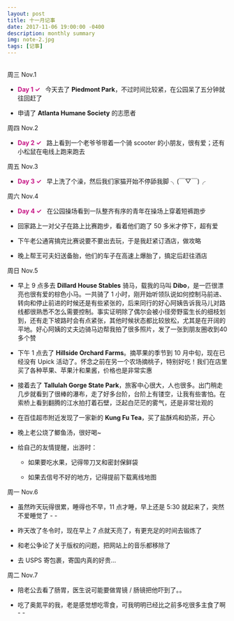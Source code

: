 ```yaml
---
layout: post
title: 十一月记事	
date: 2017-11-06 19:00:00 -0400
description: monthly summary
img: note-2.jpg
tags: [记事]
---
```


<br>
周三 Nov.1

- <span style="color:MediumVioletRed">**Day 1 ✓**</span> &nbsp; 今天去了 **Piedmont Park**，不过时间比较紧，在公园呆了五分钟就往回赶了


- 申请了 **Atlanta Humane Society** 的志愿者


周四 Nov.2

- <span style="color:MediumVioletRed">**Day 2 ✓** </span>  &nbsp; 路上看到一个老爷爷带着一个骑 scooter 的小朋友，很有爱；还有小松鼠在电线上跑来跑去

周五 Nov.3

- <span style="color:MediumVioletRed">**Day 3 ✓** </span>  &nbsp; 早上洗了个澡，然后我们家猫开始不停舔我脚 ╮(￣▽￣)╭

周六 Nov.4

- <span style="color:MediumVioletRed">**Day 4 ✓** </span>  &nbsp; 在公园操场看到一队整齐有序的青年在操场上穿着短裤跑步

- 回家路上一对父子在路上比赛跑步，看着他们跑了 50 多米才停下，超有爱

- 下午老公通宵搞完比赛说要不要出去玩，于是我赶紧订酒店，做攻略

- 晚上帮王可夫妇送备胎，他们的车子在高速上爆胎了，搞定后赶往酒店


周日 Nov.5

- 早上 9 点多去 **Dillard House Stables** 骑马，载我的马叫 **Dibo**，是一匹很漂亮也很有爱的棕色小马。一共骑了 1 小时，刚开始听领队说如何控制马前进、转向和停止前进的时候还是有些紧张的，后来同行的好心阿姨告诉我马儿对路线都很熟悉不怎么需要控制。事实证明除了偶尔会被小径旁野蛮生长的细枝划到，还有走下坡路时会有点紧张，其他时候状态都比较放松，尤其是在开阔的平地。好心阿姨的丈夫边骑马边帮我拍了很多照片，发了一张到朋友圈收到40多个赞

- 下午 1 点去了 **Hillside Orchard Farms**。摘苹果的季节到 10 月中旬，现在已经没有 Upick 活动了。怀念之前在另一个农场摘桃子，特别好吃！我们在店里买了各种苹果、苹果汁和果酱，价格也是非常实惠

- 接着去了 **Tallulah Gorge State Park**，旅客中心很大，人也很多。出门稍走几步就看到了很棒的瀑布，走了好多台阶，台阶上有镂空，让我有些害怕。在索桥上看到翻腾的江水拍打着石壁，泛起白茫茫的雾气，还是非常壮观的

- 在百佳超市附近发现了一家新的 **Kung Fu Tea**，买了盐酥鸡和奶茶，开心

- 晚上老公烧了鲫鱼汤，很好喝~

- 给自己的友情提醒，出游时：
  - 如果要吃水果，记得带刀叉和密封保鲜袋

  - 如果去信号不好的地方，记得提前下载离线地图
  
周一 Nov.6

- 虽然昨天玩得很累，睡得也不早，11 点才睡，早上还是 5:30 就起来了，突然不爱睡觉了 - -

- 昨天改了冬令时，现在早上 7 点就天亮了，有更充足的时间去锻炼了

- 和老公争论了关于版权的问题，把网站上的音乐都移除了

- 去 USPS 寄包裹，寄国内真的好贵...

周二 Nov.7

- 陪老公去看了肠胃，医生说可能要做胃镜 / 肠镜把他吓到了。。

- 吃了奥氮平的我，老是感觉想吃零食，可我明明已经比之前多吃很多主食了啊 - -